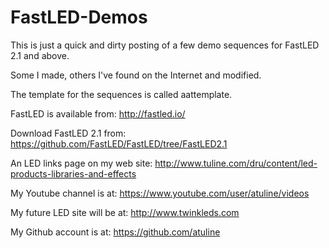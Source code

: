 FastLED-Demos
=============

This is just a quick and dirty posting of a few demo sequences for FastLED 2.1 and above. 

Some I made, others I've found on the Internet and modified.

The template for the sequences is called aattemplate.



FastLED is available from: http://fastled.io/

Download FastLED 2.1 from: https://github.com/FastLED/FastLED/tree/FastLED2.1


An LED links page  on my web site:      http://www.tuline.com/dru/content/led-products-libraries-and-effects

My Youtube channel is at:               https://www.youtube.com/user/atuline/videos

My future LED site will be at:          http://www.twinkleds.com

My Github account is at:                https://github.com/atuline
